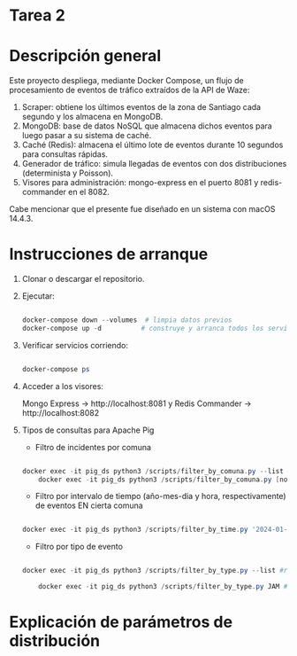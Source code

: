 # Tarea 2

# Descripción general

Este proyecto despliega, mediante Docker Compose, un flujo de procesamiento de eventos de tráfico extraídos de la API de Waze:
1.	Scraper: obtiene los últimos eventos de la zona de Santiago cada segundo y los almacena en MongoDB.
2.	MongoDB: base de datos NoSQL que almacena dichos eventos para luego pasar a su sistema de caché.
3.	Caché (Redis): almacena el último lote de eventos durante 10 segundos para consultas rápidas.
4.	Generador de tráfico: simula llegadas de eventos con dos distribuciones (determinista y Poisson).
5.	Visores para administración: mongo-express en el puerto 8081 y redis-commander en el 8082.





Cabe mencionar que el presente fue diseñado en un sistema con macOS 14.4.3.


# Instrucciones de arranque
1.	Clonar o descargar el repositorio.	
2.	Ejecutar:

    ```powershell
    
	docker-compose down --volumes  # limpia datos previos
	docker-compose up -d          # construye y arranca todos los servicios

    ```


3.	Verificar servicios corriendo:

    ```powershell

	docker-compose ps
	
 	```
 
4.	Acceder a los visores:

   
	Mongo Express → http://localhost:8081 y Redis Commander → http://localhost:8082


5.	Tipos de consultas para Apache Pig

   	- Filtro de incidentes por comuna
    ```powershell

	docker exec -it pig_ds python3 /scripts/filter_by_comuna.py --list #para mostrar todas las comunas disponibles
    	docker exec -it pig_ds python3 /scripts/filter_by_comuna.py [nombre comuna]
	
 	```

   	- Filtro por intervalo de tiempo (año-mes-dia y hora, respectivamente) de eventos EN cierta comuna
    ```powershell

	docker exec -it pig_ds python3 /scripts/filter_by_time.py '2024-01-01 00:00:00' '2024-01-01 23:59:59'
	
 	```

   	- Filtro por tipo de evento
    ```powershell

	docker exec -it pig_ds python3 /scripts/filter_by_type.py --list #reviso todos los eventos disponibles

    	docker exec -it pig_ds python3 /scripts/filter_by_type.py JAM #ejemplo de uso
	
 	```


# Explicación de parámetros de distribución
 


